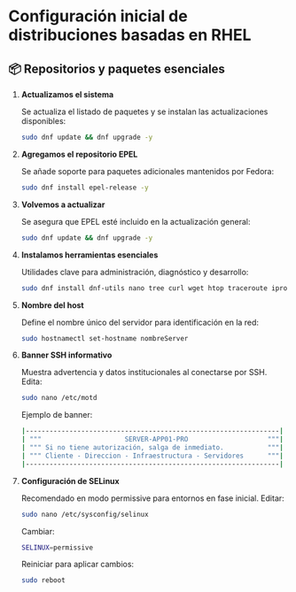# Configuración inicial de distribuciones basadas en RHEL

## 📦 Repositorios y paquetes esenciales

1. **Actualizamos el sistema**

    Se actualiza el listado de paquetes y se instalan las actualizaciones disponibles:

    ```{.bash .copy linenums="1"}
    sudo dnf update && dnf upgrade -y
    ```

2. **Agregamos el repositorio EPEL**

    Se añade soporte para paquetes adicionales mantenidos por Fedora:

    ```{.bash .copy linenums="1"}
    sudo dnf install epel-release -y
    ```

3. **Volvemos a actualizar**

    Se asegura que EPEL esté incluido en la actualización general:

    ```{.bash .copy linenums="1"}
    sudo dnf update && dnf upgrade -y
    ```

4. **Instalamos herramientas esenciales**

    Utilidades clave para administración, diagnóstico y desarrollo:

    ```{.bash .copy linenums="1"}
    sudo dnf install dnf-utils nano tree curl wget htop traceroute iproute telnet nmap tcpdump iputils unzip tar git rsync util-linux-user nfs-utils bind-utils -y
    ```

5. **Nombre del host**

    Define el nombre único del servidor para identificación en la red:

    ```{.bash .copy linenums="1"}
    sudo hostnamectl set-hostname nombreServer
    ```

6. **Banner SSH informativo**

    Muestra advertencia y datos institucionales al conectarse por SSH. Edita:

    ```{.bash .copy linenums="1"}
    sudo nano /etc/motd
    ```

    Ejemplo de banner:

    ```{.bash .copy linenums="1"}
    |----------------------------------------------------------------|
    | """                     SERVER-APP01-PRO                    """|
    | """ Si no tiene autorización, salga de inmediato.           """|
    | """ Cliente - Direccion - Infraestructura - Servidores      """|
    |----------------------------------------------------------------|

    ```

7. **Configuración de SELinux**

    Recomendado en modo permissive para entornos en fase inicial. Editar:

    ```{.bash .copy linenums="1"}
    sudo nano /etc/sysconfig/selinux
    ```

    Cambiar:

    ```{.bash .copy linenums="1"}
    SELINUX=permissive
    ```

    Reiniciar para aplicar cambios:

    ```{.bash .copy linenums="1"}
    sudo reboot
    ```
